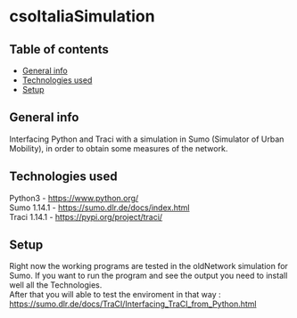 # csoItaliaSimulation

## Table of contents
* [General info](#general-info)
* [Technologies used](#technologies-used)
* [Setup](#setup)

## General info
Interfacing Python and Traci with a simulation in Sumo (Simulator of Urban Mobility), in order to obtain some measures of the network.

## Technologies used
Python3 - https://www.python.org/  <br/>
Sumo 1.14.1 - https://sumo.dlr.de/docs/index.html <br/>
Traci 1.14.1 - https://pypi.org/project/traci/ <br/>

## Setup
Right now the working programs are tested in the oldNetwork simulation for Sumo.
If you want to run the program and see the output you need to install well all the Technologies. <br/>
After that you will able to test the enviroment in that way : https://sumo.dlr.de/docs/TraCI/Interfacing_TraCI_from_Python.html
